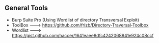 
## General Tools
- Burp Suite Pro (Using Wordlist of directory Transversal Exploit)
- ToolBox ---> https://github.com/frizb/Directory-Traversal-Toolbox
- Wordlist ---> https://gist.github.com/haccer/1641eaee8dfc4242068841e924c08ccf